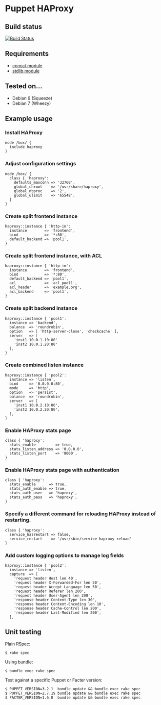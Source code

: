 # Puppet HAProxy

## Build status

[![Build Status](https://travis-ci.org/arioch/puppet-haproxy.png?branch=master)](https://travis-ci.org/arioch/puppet-haproxy)

## Requirements

* [concat module](https://github.com/ripienaar/puppet-concat)
* [stdlib module](https://github.com/puppetlabs/puppetlabs-stdlib)

## Tested on...

* Debian 6 (Squeeze)
* Debian 7 (Wheezy)

## Example usage

### Install HAProxy

```
node /box/ {
  include haproxy
}
```

### Adjust configuration settings

```
node /box/ {
  class { 'haproxy':
    defaults_maxconn => '32768',
    global_chroot    => '/usr/share/haproxy',
    global_nbproc    => '2',
    global_ulimit    => '65548',
  }
}
```

### Create split frontend instance

```
haproxy::instance { 'http-in':
  instance        => 'frontend',
  bind            => '*:80',
  default_backend => 'pool1',
}
```

### Create split frontend instance, with ACL

```
haproxy::instance { 'http-in':
  instance        => 'frontend',
  bind            => '*:80',
  default_backend => 'pool1',
  acl             => 'acl_pool1',
  acl_header      => 'example.org',
  acl_backend     => 'pool1',
}
```

### Create split backend instance

```
haproxy::instance { 'pool1':
  instance => 'backend',
  balance  => 'roundrobin',
  option   => [ 'http-server-close', 'checkcache' ],
  server   => [
    'inst1 10.0.1.10:80'
    'inst2 10.0.1.20:80'
  ],
}
```

### Create combined listen instance

```
haproxy::instance { 'pool2':
  instance => 'listen',
  bind     => '0.0.0.0:80',
  mode     => 'http',
  option   => 'persist',
  balance  => 'roundrobin',
  server   => [
    'inst1 10.0.2.10:80',
    'inst2 10.0.2.20:80',
  ],
}
```

### Enable HAProxy stats page

```
class { 'haproxy':
  stats_enable         => true,
  stats_listen_address => '0.0.0.0',
  stats_listen_port    => '8000',
}
```

### Enable HAProxy stats page with authentication

```
class { 'haproxy':
  stats_enable      => true,
  stats_auth_enable => true,
  stats_auth_user   => 'haproxy',
  stats_auth_pass   => 'haproxy',
}
```

### Specify a different command for reloading HAProxy instead of restarting.

```
class { 'haproxy':
  service_hasrestart => false,
  service_restart    => '/usr/sbin/service haproxy reload'
}
```

### Add custom logging options to manage log fields

```
haproxy::instance { 'pool2':
  instance => 'listen',
  capture  => [
    'request header Host len 40',
    'request header X-Forwarded-For len 50',
    'request header Accept-Language len 50',
    'request header Referer len 200',
    'request header User-Agent len 200',
    'response header Content-Type len 30',
    'response header Content-Encoding len 10',
    'response header Cache-Control len 200',
    'response header Last-Modified len 200',
  ],
```

## Unit testing

Plain RSpec:

```
$ rake spec
```

Using bundle:

```
$ bundle exec rake spec
```

Test against a specific Puppet or Facter version:

```
$ PUPPET_VERSION=3.2.1  bundle update && bundle exec rake spec
$ PUPPET_VERSION=2.7.19 bundle update && bundle exec rake spec
$ FACTER_VERSION=1.6.8  bundle update && bundle exec rake spec
```

